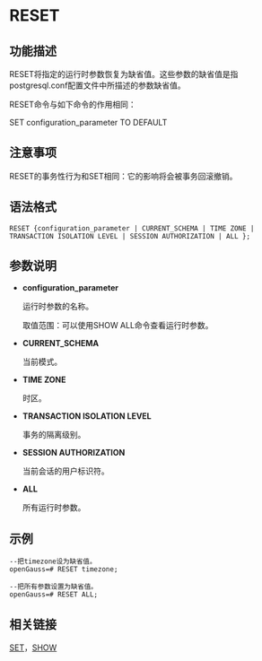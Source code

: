 # RESET

## 功能描述<a name="zh-cn_topic_0283137385_zh-cn_topic_0237122178_zh-cn_topic_0059779097_sa3f93000a69d4ca8b8633a05032af243"></a>

RESET将指定的运行时参数恢复为缺省值。这些参数的缺省值是指postgresql.conf配置文件中所描述的参数缺省值。

RESET命令与如下命令的作用相同：

SET configuration\_parameter TO DEFAULT

## 注意事项<a name="zh-cn_topic_0283137385_zh-cn_topic_0237122178_zh-cn_topic_0059779097_se19c96dc4d7341868f398f878ba97059"></a>

RESET的事务性行为和SET相同：它的影响将会被事务回滚撤销。

## 语法格式<a name="zh-cn_topic_0283137385_zh-cn_topic_0237122178_zh-cn_topic_0059779097_s3afbc03dbde14335b3bd49e0d094df41"></a>

```
RESET {configuration_parameter | CURRENT_SCHEMA | TIME ZONE | TRANSACTION ISOLATION LEVEL | SESSION AUTHORIZATION | ALL };
```

## 参数说明<a name="zh-cn_topic_0283137385_zh-cn_topic_0237122178_zh-cn_topic_0059779097_s46998dbd2cc84394b47aad2adc8ea141"></a>

-   **configuration\_parameter**

    运行时参数的名称。

    取值范围：可以使用SHOW ALL命令查看运行时参数。

-   **CURRENT\_SCHEMA**

    当前模式。

-   **TIME ZONE**

    时区。

-   **TRANSACTION ISOLATION LEVEL**

    事务的隔离级别。

-   **SESSION AUTHORIZATION**

    当前会话的用户标识符。

-   **ALL**

    所有运行时参数。


## 示例<a name="zh-cn_topic_0283137385_zh-cn_topic_0237122178_zh-cn_topic_0059779097_sa81e1feab8d2413fb3c8fb7b7c013fcb"></a>

```
--把timezone设为缺省值。
openGauss=# RESET timezone;

--把所有参数设置为缺省值。
openGauss=# RESET ALL;
```

## 相关链接<a name="zh-cn_topic_0283137385_zh-cn_topic_0237122178_zh-cn_topic_0059779097_s97f0691750e2467d97f3e904047703d7"></a>

[SET](SET.md)，[SHOW](SHOW.md)
